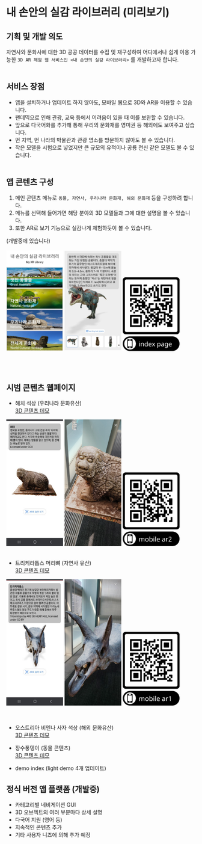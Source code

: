 # 내 손안의 실감 라이브러리 (미리보기)

## 기획 및 개발 의도
자연사와 문화사에 대한 3D 공공 데이터를 수집 및 재구성하여 어디에서나 쉽게 이용 가능한 `3D AR 체험 웹 서비스인 <내 손안의 실감 라이브러리>` 를 개발하고자 합니다.
<br><br>

## 서비스 장점
- 앱을 설치하거나 업데이트 하지 않아도, 모바일 웹으로 3D와 AR을 이용할 수 있습니다.
- 팬데믹으로 인해 관광, 교육 등에서 어려움이 있을 때 이를 보완할 수 있습니다.
- 앞으로 다국어화를 추가해 통해 우리의 문화재를 영미권 등 해외에도 보여주고 싶습니다.
- 먼 지역, 먼 나라의 박물관과 관광 명소를 방문하지 않아도 볼 수 있습니다.
- 작은 모델을 시험으로 넣었지만 큰 규모의 유적이나 공룡 전신 같은 모델도 볼 수 있습니다.
<br><br>

## 앱 콘텐츠 구성
1. 메인 콘텐츠 메뉴로 `동물, 자연사, 우리나라 문화재, 해외 문화재` 등을 구성하려 합니다.
2. 메뉴를 선택해 들어가면 해당 분야의 3D 모델들과 그에 대한 설명을 볼 수 있습니다.
3. 또한 AR로 보기 기능으로 실감나게 체험하듯이 볼 수 있습니다.

(개발중에 있습니다)
<p align="left"><img src="./screenshots/main0.jpg" width="30%">
<img src="./screenshots/navigation0.jpg" width="30%">
<img src="./demo/index_qr.png" width="30%"></p> 

</p>
<br>
<br>

## 시범 콘텐츠 웹페이지
- 해치 석상 (우리나라 문화유산) <br> 
[3D 콘텐츠 데모](https://eknim.github.io/xr-library/demo/demo2.html)   

<p align="left">
<img src="./screenshots/demo2_3d_view0.jpg" width="30%" style="border-image: url('./screenshots/demo2_3d_view0.jpg') 1px lightgray;">
<img src="./screenshots/demo2_ar_view1.jpg" width="30%"style="border-image: url('./screenshots/demo2_ar_view1.jpg') 1px lightgray;">
<img src="./demo/demo2_qr.png" width="30%">
<br>
<br>

- 트리케라톱스 머리뼈 (자연사 유산) <br> 
[3D 콘텐츠 데모](https://eknim.github.io/xr-library/demo/demo1.html) 
 
<p align="left"><img src="./screenshots/demo1_3d_view0.jpg" width="30%">
<img src="./screenshots/demo1_ar_view0.jpg" width="30%">
<img src="./demo/demo1_qr.png" width="30%">
</p>
<br>

- 오스트리아 비엔나 사자 석상 (해외 문화유산) <br> 
[3D 콘텐츠 데모](https://eknim.github.io/xr-library/demo/demo3.html)

- 장수풍뎅이 (동물 콘텐츠) <br> 
[3D 콘텐츠 데모](https://eknim.github.io/xr-library/demo/demo4.html)

- demo index (light demo 4개 업데이트)



## 정식 버전 앱 플랫폼 (개발중)
* 카테고리별 네비게이션 GUI
* 3D 오브젝트의 여러 부분마다 상세 설명
* 다국어 지원 (영어 등)
* 지속적인 콘텐츠 추가 
* 기타 사용자 니즈에 의해 추가 예정